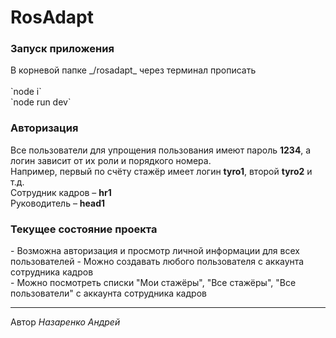 # RosAdapt

<h3>Запуск приложения</h3>
В корневой папке _/rosadapt_ через терминал прописать<br><br>
`node i`<br>
`node run dev`

<h3>Авторизация</h3>

Все пользователи для упрощения пользования имеют пароль **1234**,
 а логин зависит от их роли и порядкого номера.
<br>
Например, первый по счёту стажёр имеет логин **tyro1**, второй **tyro2** и т.д.<br>
Сотрудник кадров – **hr1**<br>
Руководитель – **head1**

<h3>Текущее состояние проекта</h3>
- Возможна авторизация и просмотр личной информации для всех пользователей
- Можно создавать любого пользователя с аккаунта сотрудника кадров <br>
- Можно посмотреть списки "Мои стажёры", "Все стажёры", "Все пользователи"
 с аккаунта сотрудника кадров



<hr>
Автор <i>Назаренко Андрей</i>

